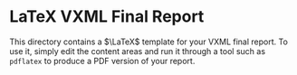 # LaTeX VXML Final Report

This directory contains a $\LaTeX$ template for your VXML final report. To use
it, simply edit the content areas and run it through a tool such as `pdflatex`
to produce a PDF version of your report.
